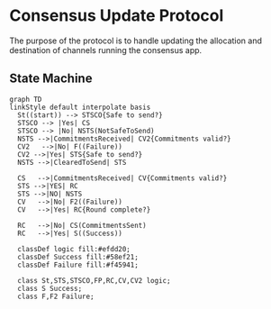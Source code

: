 # Consensus Update Protocol

The purpose of the protocol is to handle updating the allocation and destination of channels running the consensus app.

## State Machine

```mermaid
graph TD
linkStyle default interpolate basis
  St((start)) --> STSCO{Safe to send?}
  STSCO --> |Yes| CS
  STSCO --> |No| NSTS(NotSafeToSend)
  NSTS -->|CommitmentsReceived| CV2{Commitments valid?}
  CV2   -->|No| F((Failure))
  CV2 -->|Yes| STS{Safe to send?}
  NSTS -->|ClearedToSend| STS

  CS   -->|CommitmentsReceived| CV{Commitments valid?}
  STS -->|YES| RC
  STS -->|NO| NSTS
  CV   -->|No| F2((Failure))
  CV   -->|Yes| RC{Round complete?}

  RC   -->|No| CS(CommitmentsSent)
  RC   -->|Yes| S((Success))

  classDef logic fill:#efdd20;
  classDef Success fill:#58ef21;
  classDef Failure fill:#f45941;

  class St,STS,STSCO,FP,RC,CV,CV2 logic;
  class S Success;
  class F,F2 Failure;
```
